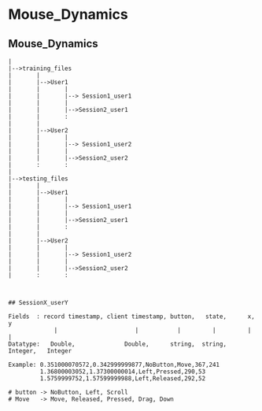 # Mouse_Dynamics


## Mouse_Dynamics
    |
    |-->training_files
    |       |
    |       |-->User1
    |       |       |
    |       |       |--> Session1_user1
    |       |       |
    |       |       |-->Session2_user1
    |       |       :
    |       |
    |       |-->User2
    |       |       |
    |       |       |--> Session1_user2
    |       |       |
    |       |       |-->Session2_user2
    |       :       :
    |
    |-->testing_files
    |       |
    |       |-->User1
    |       |       |
    |       |       |--> Session1_user1
    |       |       |
    |       |       |-->Session2_user1
    |       |       :
    |       |
    |       |-->User2
    |       |       |
    |       |       |--> Session1_user2
    |       |       |
    |       |       |-->Session2_user2
    |       :       :



    ## SessionX_userY
    
    Fields  : record timestamp, client timestamp, button,   state,      x,      y
                 |                      |           |         |         |       |
    Datatype:   Double,              Double,      string,  string,   Integer,   Integer
    
    Example: 0.351000070572,0.342999999877,NoButton,Move,367,241
             1.36800003052,1.37300000014,Left,Pressed,290,53
             1.5759999752,1.57599999988,Left,Released,292,52
    
    # button -> NoButton, Left, Scroll
    # Move   -> Move, Released, Pressed, Drag, Down
    
